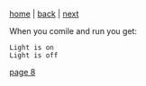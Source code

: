 [home](./page01.md) | [back](./page06.md) | [next](./page08.md)

When you comile and run you get:
```
Light is on
Light is off
```


[page 8](./page08.md)
